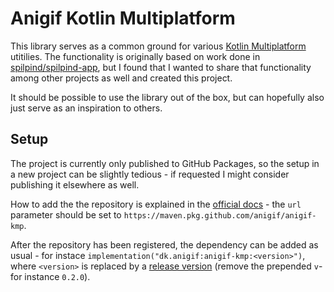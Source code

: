 # Anigif Kotlin Multiplatform
This library serves as a common ground for various [Kotlin Multiplatform](https://kotlinlang.org/docs/multiplatform.html) utitilies. The functionality is originally based on work done in [spilpind/spilpind-app](https://github.com/spilpind/spilpind-app), but I found that I wanted to share that functionality among other projects as well and created this project.

It should be possible to use the library out of the box, but can hopefully also just serve as an inspiration to others.

## Setup
The project is currently only published to GitHub Packages, so the setup in a new project can be slightly tedious - if requested I might consider publishing it elsewhere as well.

How to add the the repository is explained in the [official docs](https://docs.github.com/en/packages/working-with-a-github-packages-registry/working-with-the-gradle-registry#using-a-published-package) - the `url` parameter should be set to `https://maven.pkg.github.com/anigif/anigif-kmp`.

After the repository has been registered, the dependency can be added as usual - for instace `implementation("dk.anigif:anigif-kmp:<version>")`, where `<version>` is replaced by a [release version](https://github.com/Anigif/anigif-kmp/releases) (remove the prepended `v`- for instance `0.2.0`).
